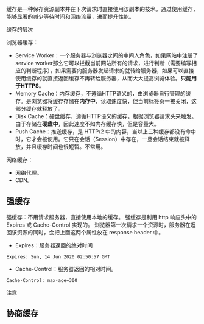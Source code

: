 缓存是一种保存资源副本并在下次请求时直接使用该副本的技术。通过使用缓存，能够显著的减少等待时间和网络流量，进而提升性能。

缓存的层次

浏览器缓存：

- Service Worker：一个服务器与浏览器之间的中间人角色，如果网站中注册了service worker那么它可以拦截当前网站所有的请求，进行判断（需要编写相应的判断程序），如果需要向服务器发起请求的就转给服务器，如果可以直接使用缓存的就直接返回缓存不再转给服务器，从而大大提高浏览体验。**只能用于HTTPS**。
- Memory Cache：内存缓存，不遵循HTTP语义的，由浏览器自行管理的缓存。是浏览器将缓存存储在**内存中**，读取速度快，但当前标签页一被关闭，这部分缓存就释放了。
- Disk Cache：硬盘缓存，遵循HTTP语义的缓存，根据浏览器请求头来触发。由于存储在**硬盘中**，因此速度不如内存缓存快，但是容量大。
- Push Cache：推送缓存，是 HTTP/2 中的内容，当以上三种缓存都没有命中时，它才会被使用。它只在会话（Session）中存在，一旦会话结束就被释放，并且缓存时间也很短暂。不常用。

网络缓存：

- 网络代理。
- CDN。

## 强缓存

强缓存：不用请求服务器，直接使用本地的缓存。 强缓存是利用 http 响应头中的 Expires 或 Cache-Control 实现的。 浏览器第一次请求一个资源时，服务器在返回该资源的同时，会把上面这两个属性放在 response header 中。

- Expires：服务器返回的绝对时间 

```
Expires: Sun, 14 Jun 2020 02:50:57 GMT
```
- Cache-Control：服务器返回的相对时间。

```
Cache-Control: max-age=300
```
注意

## 协商缓存
